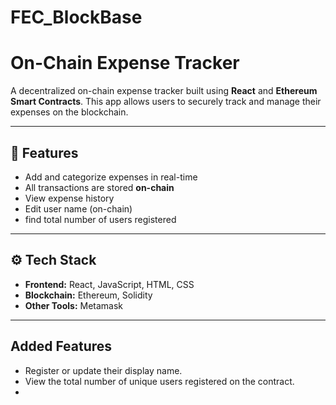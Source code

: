 # FEC_BlockBase
# On-Chain Expense Tracker

A decentralized on-chain expense tracker built using **React** and **Ethereum Smart Contracts**. This app allows users to securely track and manage their expenses on the blockchain.

---

## 🚀 Features

- Add and categorize expenses in real-time
- All transactions are stored **on-chain**
- View expense history
- Edit user name (on-chain)
- find total number of users registered

---

## ⚙️ Tech Stack

- **Frontend:** React, JavaScript, HTML, CSS
- **Blockchain:** Ethereum, Solidity
- **Other Tools:** Metamask

---

##  Added Features
- Register or update their display name.
- View the total number of unique users registered on the contract.
- 

